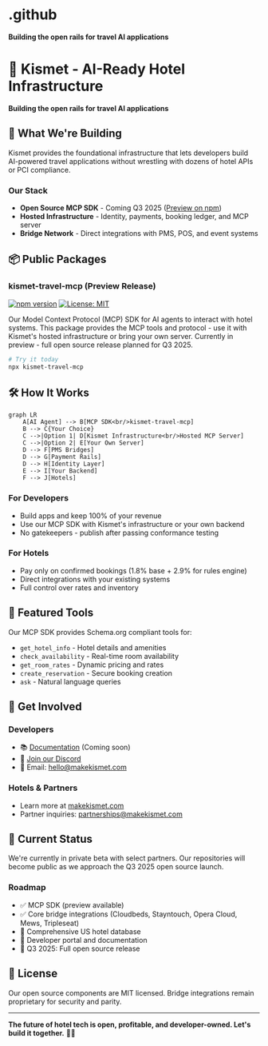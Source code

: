 # .github
**Building the open rails for travel AI applications**

# 🏨 Kismet - AI-Ready Hotel Infrastructure

**Building the open rails for travel AI applications**

## 🚀 What We're Building

Kismet provides the foundational infrastructure that lets developers build AI-powered travel applications without wrestling with dozens of hotel APIs or PCI compliance. 

### Our Stack
- **Open Source MCP SDK** - Coming Q3 2025 ([Preview on npm](https://www.npmjs.com/package/kismet-travel-mcp))
- **Hosted Infrastructure** - Identity, payments, booking ledger, and MCP server
- **Bridge Network** - Direct integrations with PMS, POS, and event systems

## 📦 Public Packages

### kismet-travel-mcp (Preview Release)
[![npm version](https://img.shields.io/npm/v/kismet-travel-mcp.svg)](https://www.npmjs.com/package/kismet-travel-mcp)
[![License: MIT](https://img.shields.io/badge/License-MIT-blue.svg)](https://opensource.org/licenses/MIT)

Our Model Context Protocol (MCP) SDK for AI agents to interact with hotel systems. This package provides the MCP tools and protocol - use it with Kismet's hosted infrastructure or bring your own server. Currently in preview - full open source release planned for Q3 2025.

```bash
# Try it today
npx kismet-travel-mcp
```

## 🛠️ How It Works

```mermaid
graph LR
    A[AI Agent] --> B[MCP SDK<br/>kismet-travel-mcp]
    B --> C{Your Choice}
    C -->|Option 1| D[Kismet Infrastructure<br/>Hosted MCP Server]
    C -->|Option 2| E[Your Own Server]
    D --> F[PMS Bridges]
    D --> G[Payment Rails]
    D --> H[Identity Layer]
    E --> I[Your Backend]
    F --> J[Hotels]
```

### For Developers
- Build apps and keep 100% of your revenue
- Use our MCP SDK with Kismet's infrastructure or your own backend
- No gatekeepers - publish after passing conformance testing

### For Hotels
- Pay only on confirmed bookings (1.8% base + 2.9% for rules engine)
- Direct integrations with your existing systems
- Full control over rates and inventory

## 🌟 Featured Tools

Our MCP SDK provides Schema.org compliant tools for:
- `get_hotel_info` - Hotel details and amenities
- `check_availability` - Real-time room availability
- `get_room_rates` - Dynamic pricing and rates
- `create_reservation` - Secure booking creation
- `ask` - Natural language queries

## 🤝 Get Involved

### Developers
- 📚 [Documentation](https://docs.kismet.com) (Coming soon)
- 💬 [Join our Discord](https://discord.gg/kismet)
- 📧 Email: hello@makekismet.com

### Hotels & Partners
- Learn more at [makekismet.com](https://makekismet.com)
- Partner inquiries: partnerships@makekismet.com

## 🚧 Current Status

We're currently in private beta with select partners. Our repositories will become public as we approach the Q3 2025 open source launch.

### Roadmap
- ✅ MCP SDK (preview available)
- ✅ Core bridge integrations (Cloudbeds, Stayntouch, Opera Cloud, Mews, Tripleseat)
- 🚧 Comprehensive US hotel database
- 🚧 Developer portal and documentation
- 📅 Q3 2025: Full open source release

## 📄 License

Our open source components are MIT licensed. Bridge integrations remain proprietary for security and parity.

---

**The future of hotel tech is open, profitable, and developer-owned. Let's build it together.** 🏨✨
``` 
